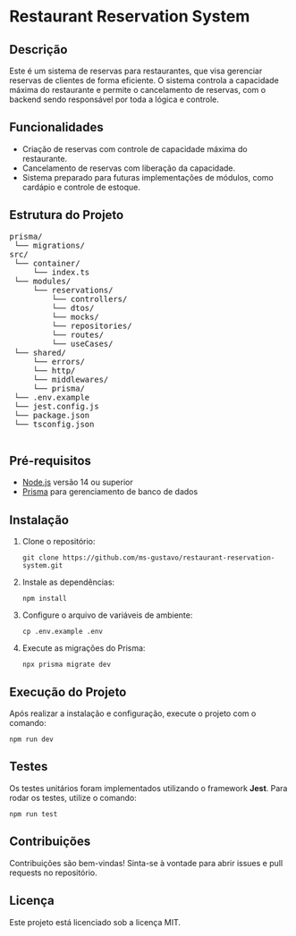 <h1>Restaurant Reservation System</h1>

   <h2>Descrição</h2>
    <p>Este é um sistema de reservas para restaurantes, que visa gerenciar reservas de clientes de forma eficiente. O sistema controla a capacidade máxima do restaurante e permite o cancelamento de reservas, com o backend sendo responsável por toda a lógica e controle.</p>

   <h2>Funcionalidades</h2>
    <ul>
        <li>Criação de reservas com controle de capacidade máxima do restaurante.</li>
        <li>Cancelamento de reservas com liberação da capacidade.</li>
        <li>Sistema preparado para futuras implementações de módulos, como cardápio e controle de estoque.</li>
    </ul>

   <h2>Estrutura do Projeto</h2>
    <pre>
prisma/
 └── migrations/
src/
 └── container/
     └── index.ts
 └── modules/
     └── reservations/
         └── controllers/
         └── dtos/
         └── mocks/
         └── repositories/
         └── routes/
         └── useCases/
 └── shared/
     └── errors/
     └── http/
     └── middlewares/
     └── prisma/
 └── .env.example
 └── jest.config.js
 └── package.json
 └── tsconfig.json
    </pre>

  <h2>Pré-requisitos</h2>
    <ul>
        <li><a href="https://nodejs.org/">Node.js</a> versão 14 ou superior</li>
        <li><a href="https://www.prisma.io/">Prisma</a> para gerenciamento de banco de dados</li>
    </ul>

  <h2>Instalação</h2>
    <ol>
        <li>Clone o repositório:</li>
        <pre><code>git clone https://github.com/ms-gustavo/restaurant-reservation-system.git</code></pre>
        <li>Instale as dependências:</li>
        <pre><code>npm install</code></pre>
        <li>Configure o arquivo de variáveis de ambiente:</li>
        <pre><code>cp .env.example .env</code></pre>
        <li>Execute as migrações do Prisma:</li>
        <pre><code>npx prisma migrate dev</code></pre>
    </ol>

  <h2>Execução do Projeto</h2>
    <p>Após realizar a instalação e configuração, execute o projeto com o comando:</p>
    <pre><code>npm run dev</code></pre>

   <h2>Testes</h2>
    <p>Os testes unitários foram implementados utilizando o framework <strong>Jest</strong>. Para rodar os testes, utilize o comando:</p>
    <pre><code>npm run test</code></pre>

  <h2>Contribuições</h2>
    <p>Contribuições são bem-vindas! Sinta-se à vontade para abrir issues e pull requests no repositório.</p>

   <h2>Licença</h2>
    <p>Este projeto está licenciado sob a licença MIT.</p>
